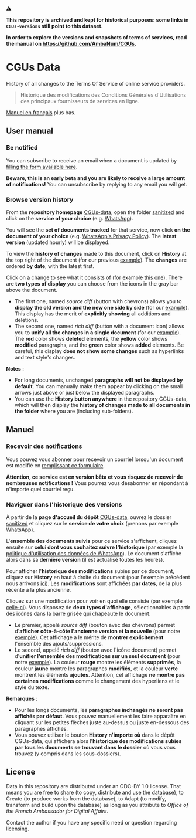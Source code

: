 :warning:

**This repository is archived and kept for historical purposes: some links in `CGUs-versions` still point to this dataset.**

**In order to explore the versions and snapshots of terms of services, read the manual on https://github.com/AmbaNum/CGUs.**

# CGUs Data

History of all changes to the Terms Of Service of online service providers.

> Historique des modifications des Conditions Générales d'Utilisations des principaux fournisseurs de services en ligne.

[Manuel en français](#manuel) plus bas.

## User manual

### Be notified

You can subscribe to receive an email when a document is updated by [filling the form available here](https://59692a77.sibforms.com/serve/MUIEAKuTv3y67e27PkjAiw7UkHCn0qVrcD188cQb-ofHVBGpvdUWQ6EraZ5AIb6vJqz3L8LDvYhEzPb2SE6eGWP35zXrpwEFVJCpGuER9DKPBUrifKScpF_ENMqwE_OiOZ3FdCV2ra-TXQNxB2sTEL13Zj8HU7U0vbbeF7TnbFiW8gGbcOa5liqmMvw_rghnEB2htMQRCk6A3eyj).

**Beware, this is an early beta and you are likely to receive a large amount of notifications!** You can unsubscribe by replying to any email you will get.

### Browse version history

From the **repository homepage** [CGUs-data](https://github.com/ambanum/CGUs-data), open the folder [sanitized](https://github.com/ambanum/CGUs-data/tree/master/sanitized) and click on the **service of your choice** (e.g. [WhatsApp](https://github.com/ambanum/CGUs-data/tree/master/sanitized/WhatsApp)).

You will see the **set of documents tracked** for that service, now click **on the document of your choice** (e.g. [WhatsApp's Privacy Policy](https://github.com/ambanum/CGUs-data/blob/master/sanitized/WhatsApp/privacy_policy.md)). The **latest version** (updated hourly) will be displayed.

To view the **history of changes** made to this document, click on **History** at the top right of the document (for our previous [example](https://github.com/ambanum/CGUs-data/commits/master/sanitized/WhatsApp/privacy_policy.md)). The **changes** are ordered **by date**, with the latest first.

Click on a change to see what it consists of (for example [this one](https://github.com/ambanum/CGUs-data/commit/40d21fd3a03660aeb5dcdff7ff65585b095714)). There are **two types of display** you can choose from the icons in the gray bar above the document.

- The first one, named *source diff* (button with chevrons) allows you to **display the old version and the new one side by side** (for our [example](https://github.com/ambanum/CGUs-data/commit/40d21fd3a03660aeb5dcdff7ff65585b095714ad?diff=split#diff-10a2ec84b67a5279bfaa19db2380fd2c)). This display has the merit of **explicitly showing** all additions and deletions.
- The second one, named *rich diff* (button with a document icon) allows you to **unify all the changes in a single document** (for our [example](https://github.com/ambanum/CGUs-data/commit/40d21fd3a03660aeb5dcdff7ff65585b095714ad?diff=split&short_path=10a2ec8#diff-10a2ec84b67a5279bfaa19db2380fd2c)). The **red** color shows **deleted** elements, the **yellow** color shows **modified** paragraphs, and the **green** color shows **added** elements. Be careful, this display **does not show some changes** such as hyperlinks and text style's changes.

**Notes** :

- For long documents, unchanged **paragraphs will not be displayed by default**. You can manually make them appear by clicking on the small arrows just above or just below the displayed paragraphs.
- You can use the **History button anywhere** in the repository CGUs-data, which will then display the **history of changes made to all documents in the folder** where you are (including sub-folders).


## Manuel

### Recevoir des notifications

Vous pouvez vous abonner pour recevoir un courriel lorsqu'un document est modifié en [remplissant ce formulaire](https://59692a77.sibforms.com/serve/MUIEAKuTv3y67e27PkjAiw7UkHCn0qVrcD188cQb-ofHVBGpvdUWQ6EraZ5AIb6vJqz3L8LDvYhEzPb2SE6eGWP35zXrpwEFVJCpGuER9DKPBUrifKScpF_ENMqwE_OiOZ3FdCV2ra-TXQNxB2sTEL13Zj8HU7U0vbbeF7TnbFiW8gGbcOa5liqmMvw_rghnEB2htMQRCk6A3eyj).

**Attention, ce service est en version bêta et vous risquez de recevoir de nombreuses notifications !** Vous pourrez vous désabonner en répondant à n'importe quel courriel reçu.

### Naviguer dans l'historique des versions

À partir de la **page d'accueil du dépôt** [CGUs-data](https://github.com/ambanum/CGUs-data), ouvrez le dossier [sanitized](https://github.com/ambanum/CGUs-data/tree/master/sanitized) et cliquez sur le **service de votre choix** (prenons par exemple [WhatsApp](https://github.com/ambanum/CGUs-data/tree/master/sanitized/WhatsApp)).

L'**ensemble des documents suivis** pour ce service s'affichent, cliquez ensuite sur **celui dont vous souhaitez suivre l'historique** (par exemple la [politique d'utilisation des données de WhatsApp](https://github.com/ambanum/CGUs-data/blob/master/sanitized/WhatsApp/privacy_policy.md)). Le document s'affiche alors dans sa **dernière version** (il est actualisé toutes les heures).

Pour afficher l'**historique des modifications** subies par ce document, cliquez sur **History** en haut à droite du document (pour l'exemple précédent nous arrivons [ici](https://github.com/ambanum/CGUs-data/commits/master/sanitized/WhatsApp/privacy_policy.md)). Les **modifications** sont affichées **par dates**, de la plus récente à la plus ancienne.

Cliquez sur une modification pour voir en quoi elle consiste (par exemple [celle-ci](https://github.com/ambanum/CGUs-data/commit/40d21fd3a03660aeb5dcdff7ff65585b095714)). Vous disposez de **deux types d'affichage**, sélectionnables à partir des icônes dans la barre grisée qui chapeaute le document.

- Le premier, appelé *source diff* (bouton avec des chevrons) permet d'**afficher côte-à-côte l'ancienne version et la nouvelle** (pour notre [exemple](https://github.com/ambanum/CGUs-data/commit/40d21fd3a03660aeb5dcdff7ff65585b095714ad?diff=split#diff-10a2ec84b67a5279bfaa19db2380fd2c)). Cet affichage a le mérite de **montrer explicitement** l'ensemble des ajouts/suppressions.
- Le second, appelé *rich diff* (bouton avec l'icône document) permet d'**unifier l'ensemble des modifications sur un seul document** (pour notre [exemple](https://github.com/ambanum/CGUs-data/commit/40d21fd3a03660aeb5dcdff7ff65585b095714ad?diff=split&short_path=10a2ec8#diff-10a2ec84b67a5279bfaa19db2380fd2c)). La couleur **rouge** montre les éléments **supprimés**, la couleur **jaune** montre les paragraphes **modifiés**, et la couleur **verte** montrent les éléments **ajoutés**. Attention, cet affichage **ne montre pas certaines modifications** comme le changement des hyperliens et le style du texte.

**Remarques** :

- Pour les longs documents, les **paragraphes inchangés ne seront pas affichés par défaut**. Vous pouvez manuellement les faire apparaître en cliquant sur les petites flèches juste au-dessus ou juste en-dessous des paragraphes affichés.
- Vous pouvez utiliser le bouton **History n'importe où** dans le dépôt CGUs-data, qui affichera alors l'**historique des modifications subies par tous les documents se trouvant dans le dossier** où vous vous trouvez (y compris dans les sous-dossiers).


## License

Data in this repository are distributed under an ODC-BY 1.0 license. That means you are free to share (to copy, distribute and use the database), to Create (to produce works from the database), to Adapt (to modify, transform and build upon the database) as long as you attribute to *Office of the French Ambassador for Digital Affairs*.

Contact the author if you have any specific need or question regarding licensing.
